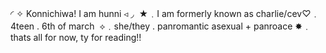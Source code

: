 ◜ ✧ Konnichiwa! I am hunni ◃ ◞
​
★﹒I am formerly known as charlie/cev
​
♡﹒4teen . 6th of march
​
​⟡﹒she/they . panromantic asexual + panroace
​
​✸﹒thats all for now, ty for reading!!
